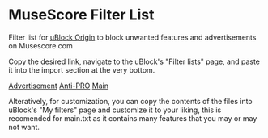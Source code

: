 # MuseScore Filter List
Filter list for [uBlock Origin](https://github.com/gorhill/uBlock) to block unwanted features and advertisements on Musescore.com

Copy the desired link, navigate to the uBlock's "Filter lists" page, and paste it into the import section at the very bottom.

[Advertisement](https://raw.githubusercontent.com/Subcrease/musescore-filter-list/main/advertisements.txt)
[Anti-PRO](https://raw.githubusercontent.com/Subcrease/musescore-filter-list/main/anti-pro.txt)
[Main](https://raw.githubusercontent.com/Subcrease/musescore-filter-list/main/main.txt)

Alteratively, for customization, you can copy the contents of the files into uBlock's "My filters" page and customize it to your liking, this is recomended for main.txt as it contains many features that you may or may not want.
